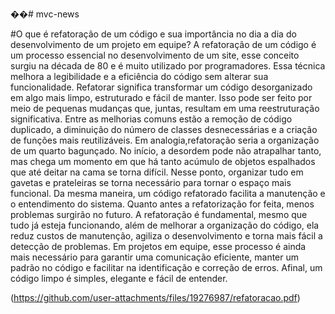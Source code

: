 ��#   m v c - n e w s 


#O que é refatoração de um código e sua importância no dia a dia do 
desenvolvimento de um projeto em equipe?
A refatoração de um código é um processo essencial no desenvolvimento de um site, 
esse conceito surgiu na década de 80 e é muito utilizado por programadores. Essa 
técnica melhora a legibilidade e a eficiência do código sem alterar sua funcionalidade.
Refatorar significa transformar um código desorganizado em algo mais limpo, 
estruturado e fácil de manter. Isso pode ser feito por meio de pequenas mudanças que, 
juntas, resultam em uma reestruturação significativa. Entre as melhorias comuns estão 
a remoção de código duplicado, a diminuição do número de classes desnecessárias e 
a criação de funções mais reutilizáveis.
Em analogia,refatoração seria a organização de um quarto bagunçado. No início, a 
desordem pode não atrapalhar tanto, mas chega um momento em que há tanto 
acúmulo de objetos espalhados que até deitar na cama se torna difícil. Nesse ponto, 
organizar tudo em gavetas e prateleiras se torna necessário para tornar o espaço mais 
funcional. Da mesma maneira, um código refatorado facilita a manutenção e o 
entendimento do sistema. Quanto antes a refatorização for feita, menos problemas 
surgirão no futuro. 
A refatoração é fundamental, mesmo que tudo já esteja funcionando, além de melhorar 
a organização do código, ela reduz custos de manutenção, agiliza o desenvolvimento e 
torna mais fácil a detecção de problemas. Em projetos em equipe, esse processo é 
ainda mais necessário para garantir uma comunicação eficiente, manter um padrão no 
código e facilitar na identificação e correção de erros. Afinal, um código limpo é 
simples, elegante e fácil de entender.

(https://github.com/user-attachments/files/19276987/refatoracao.pdf)
